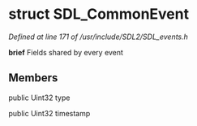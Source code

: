 # struct SDL_CommonEvent

*Defined at line 171 of /usr/include/SDL2/SDL_events.h*



**brief** Fields shared by every event



## Members

public Uint32 type

public Uint32 timestamp



